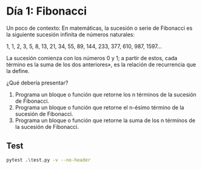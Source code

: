 # Día 1: Fibonacci

Un poco de contexto:
En matemáticas, la sucesión o serie de Fibonacci es la siguiente sucesión infinita de números naturales:

1, 1, 2, 3, 5, 8, 13, 21, 34, 55, 89, 144, 233, 377, 610, 987, 1597...

La sucesión comienza con los números 0 y 1; a partir de estos, cada término es la suma de los dos anteriores», es la relación de recurrencia que la define.

¿Qué debería presentar?

1. Programa un bloque o función que retorne los n términos de la sucesión de Fibonacci.
2. Programa un bloque o función que retorne el n-ésimo término de la sucesión de Fibonacci.
3. Programa un bloque o función que retorne la suma de los n términos de la sucesión de Fibonacci.

## Test

```bash
pytest .\test.py -v --no-header
```
